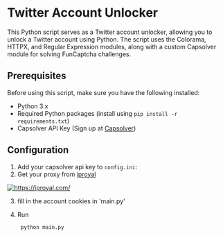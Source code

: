 # Twitter Account Unlocker

This Python script serves as a Twitter account unlocker, allowing you to unlock a Twitter account using Python. The script uses the Colorama, HTTPX, and Regular Expression modules, along with a custom Capsolver module for solving FunCaptcha challenges.

## Prerequisites

Before using this script, make sure you have the following installed:

- Python 3.x
- Required Python packages (install using `pip install -r requirements.txt`)
- Capsolver API Key (Sign up at [Capsolver](https://dashboard.capsolver.com/passport/register?inviteCode=LPVshOqZCxTF))

## Configuration

1. Add your capsolver api key to `config.ini`:
2. Get your proxy from [iproyal](https://iproyal.com/?r=SeasonedCode)

<a href="https://iproyal.com/?r=SeasonedCode" target="_blank">
<img src="https://dashboard.iproyal.com/img/b/728_2.jpg" alt="https://iproyal.com/">
</a>

3. fill in the account cookies in 'main.py'
4. Run

   ```bash
    python main.py
   ```